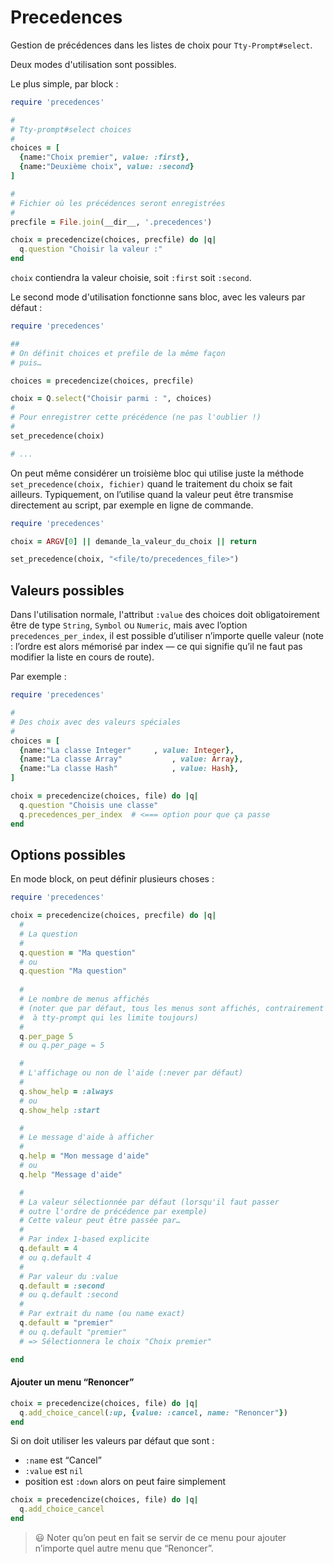 # Precedences

Gestion de précédences dans les listes de choix pour `Tty-Prompt#select`.

Deux modes d'utilisation sont possibles.

Le plus simple, par block :

~~~ruby
require 'precedences'

#
# Tty-prompt#select choices
#
choices = [
  {name:"Choix premier", value: :first},
  {name:"Deuxième choix", value: :second}
]

# 
# Fichier où les précédences seront enregistrées
# 
precfile = File.join(__dir__, '.precedences')

choix = precedencize(choices, precfile) do |q|
  q.question "Choisir la valeur :"
end

~~~

`choix` contiendra la valeur choisie, soit `:first` soit `:second`.

Le second mode d'utilisation fonctionne sans bloc, avec les valeurs par défaut :

~~~ruby
require 'precedences'

##
# On définit choices et prefile de la même façon
# puis…

choices = precedencize(choices, precfile)

choix = Q.select("Choisir parmi : ", choices)
#
# Pour enregistrer cette précédence (ne pas l'oublier !)
# 
set_precedence(choix)

# ...
~~~

On peut même considérer un troisième bloc qui utilise juste la méthode `set_precedence(choix, fichier)` quand le traitement du choix se fait ailleurs. Typiquement, on l’utilise quand la valeur peut être transmise directement au script, par exemple en ligne de commande.

~~~ruby
require 'precedences'

choix = ARGV[0] || demande_la_valeur_du_choix || return

set_precedence(choix, "<file/to/precedences_file>")
~~~



## Valeurs possibles

Dans l'utilisation normale, l'attribut `:value` des choices doit obligatoirement être de type `String`, `Symbol` ou `Numeric`, mais avec l’option `precedences_per_index`, il est possible d’utiliser n’importe quelle valeur (note : l’ordre est alors mémorisé par index — ce qui signifie qu’il ne faut pas modifier la liste en cours de route).

Par exemple :

~~~ruby
require 'precedences'

#
# Des choix avec des valeurs spéciales
#
choices = [
  {name:"La classe Integer"		, value: Integer},
  {name:"La classe Array"			, value: Array},
  {name:"La classe Hash"			, value: Hash},
]

choix = precedencize(choices, file) do |q|
  q.question "Choisis une classe"
  q.precedences_per_index  # <=== option pour que ça passe
end
~~~



## Options possibles

En mode block, on peut définir plusieurs choses :

~~~ruby
require 'precedences'

choix = precedencize(choices, precfile) do |q|
  # 
  # La question
  # 
  q.question = "Ma question"
  # ou
  q.question "Ma question"
  
  #
  # Le nombre de menus affichés
  # (noter que par défaut, tous les menus sont affichés, contrairement
  #  à tty-prompt qui les limite toujours)
  #
  q.per_page 5
  # ou q.per_page = 5

  # 
  # L'affichage ou non de l'aide (:never par défaut)
  # 
  q.show_help = :always
  # ou
  q.show_help :start

  # 
  # Le message d'aide à afficher
  # 
  q.help = "Mon message d'aide"
  # ou
  q.help "Message d'aide"

  #
  # La valeur sélectionnée par défaut (lorsqu'il faut passer
  # outre l'ordre de précédence par exemple)
  # Cette valeur peut être passée par…
  # 
  # Par index 1-based explicite
  q.default = 4
  # ou q.default 4
  # 
  # Par valeur du :value
  q.default = :second
  # ou q.default :second
  # 
  # Par extrait du name (ou name exact)
  q.default = "premier"
  # ou q.default "premier"
  # => Sélectionnera le choix "Choix premier"

end

~~~

#### Ajouter un menu “Renoncer”

~~~ruby
choix = precedencize(choices, file) do |q|
  q.add_choice_cancel(:up, {value: :cancel, name: "Renoncer"})
end
~~~

Si on doit utiliser les valeurs par défaut que sont :

* `:name` est “Cancel”
* `:value` est `nil`
* position est `:down` alors on peut faire simplement

~~~ruby
choix = precedencize(choices, file) do |q|
  q.add_choice_cancel
end
~~~

> 😃 Noter qu’on peut en fait se servir de ce menu pour ajouter n’importe quel autre menu que “Renoncer”.
